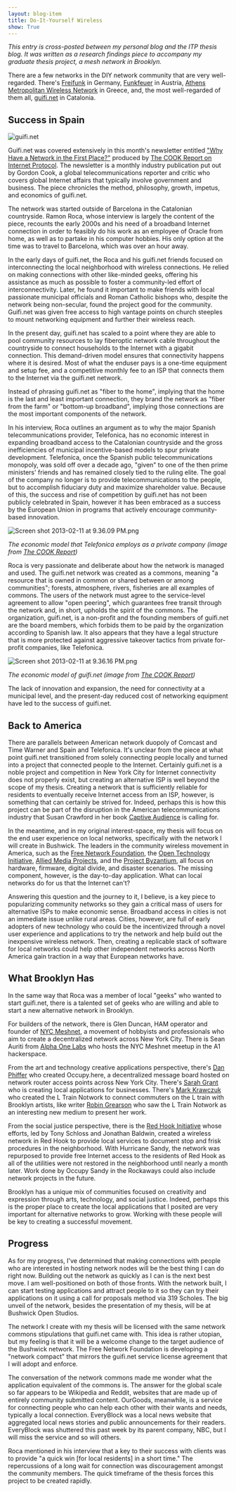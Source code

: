 ```yaml
---
layout: blog-item
title: Do-It-Yourself Wireless
show: True
---
```


<i>This entry is cross-posted between my personal blog and the ITP thesis blog. It was written as a research findings piece to accompany my graduate thesis project, a mesh network in Brooklyn.</i>

There are a few networks in the DIY network community that are very well-regarded. There's [Freifunk](http://wiki.freifunk.net/Kategorie:English) in Germany, [Funkfeuer](http://www.funkfeuer.at/) in Austria, [Athens Metropolitan Wireless Network](http://www.awmn.net/content.php) in Greece, and, the most well-regarded of them all, [guifi.net](http://guifi.net) in Catalonia.

Success in Spain
----------------

![guifi.net](http://elxguifinet.lacucalbina.org/wp-content/uploads/2011/09/guifi_net.png)

Guifi.net was covered extensively in this month's newsletter entitled ["Why Have a Network in the First Place?"](http://cookreport.com/index.php?option=com_content&view=article&id=273:mar-apr-2013&catid=38:current-issues&Itemid=73) produced by [The COOK Report on Internet Protocol](http://cookreport.com/). The newsletter is a monthly industry publication put out by Gordon Cook, a global telecommunications reporter and critic who covers global Internet affairs that typically involve government and business. The piece chronicles the method, philosophy, growth, impetus, and economics of guifi.net.

The network was started outside of Barcelona in the Catalonian countryside. Ramon Roca, whose interview is largely the content of the piece, recounts the early 2000s and his need of a broadband Internet connection in order to feasibly do his work as an employee of Oracle from home, as well as to partake in his computer hobbies. His only option at the time was to travel to Barcelona, which was over an hour away.

In the early days of guifi.net, the Roca and his guifi.net friends focused on interconnecting the local neighborhood with wireless connections. He relied on making connections with other like-minded geeks, offering his assistance as much as possible to foster a community-led effort of interconnectivity. Later, he found it important to make friends with local passionate municipal officials and Roman Catholic bishops who, despite the network being non-secular, found the project good for the community. Guifi.net was given free access to high vantage points on church steeples to mount networking equipment and further their wireless reach.

In the present day, guifi.net has scaled to a point where they are able to pool community resources to lay fiberoptic network cable throughout the countryside to connect households to the Internet with a gigabit connection. This demand-driven model ensures that connectivity happens where it is desired. Most of what the enduser pays is a one-time equipment and setup fee, and a competitive monthly fee to an ISP that connects them to the Internet via the guifi.net network.

Instead of phrasing guifi.net as "fiber to the home", implying that the home is the last and least important connection, they brand the network as "fiber from the farm" or "bottom-up broadband", implying those connections are the most important components of the network.

In his interview, Roca outlines an argument as to why the major Spanish telecommunications provider, Telefonica, has no economic interest in expanding broadband access to the Catalonian countryside and the gross inefficiencies of municipal incentive-based models to spur private development. Telefonica, once the Spanish public telecommunications monopoly, was sold off over a decade ago, "given" to one of the then prime ministers' friends and has remained closely tied to the ruling elite. The goal of the company no longer is to provide telecommunications to the people, but to accomplish fiduciary duty and maximize shareholder value. Because of this, the success and rise of competition by guifi.net has not been publicly celebrated in Spain, however it has been embraced as a success by the European Union in programs that actively encourage community-based innovation.

![Screen shot 2013-02-11 at 9.36.09 PM.png](http://itp-thesis.s3.amazonaws.com/sm4266-1360653074642/-screen-shot-2013-02-11-at-9.36.09-p-m.png)

<i>The economic model that Telefonica employs as a private company (image from [The COOK Report](http://cookreport.com/))</i>

Roca is very passionate and deliberate about how the network is managed and used. The guifi.net network was created as a commons, meaning "a resource that is owned in common or shared between or among communities"; forests, atmosphere, rivers, fisheries are all examples of commons. The users of the network must agree to the service-level agreement to allow "open peering", which guarantees free transit through the network and, in short, upholds the spirit of the commons. The organization, guifi.net, is a non-profit and the founding members of guifi.net are the board members, which forbids them to be paid by the organization according to Spanish law. It also appears that they have a legal structure that is more protected against aggressive takeover tactics from private for-profit companies, like Telefonica.

![Screen shot 2013-02-11 at 9.36.16 PM.png](http://itp-thesis.s3.amazonaws.com/sm4266-1360653123690/-screen-shot-2013-02-11-at-9.36.16-p-m.png)

<i>The economic model of guifi.net (image from [The COOK Report](http://cookreport.com/))</i>

The lack of innovation and expansion, the need for connectivity at a municipal level, and the present-day reduced cost of networking equipment have led to the success of guifi.net.

Back to America
---------------

There are parallels between American network duopoly of Comcast and Time Warner and Spain and Telefonica. It's unclear from the piece at what point guifi.net transitioned from solely connecting people locally and turned into a project that connected people to the Internet. Certainly guifi.net is a noble project and competition in New York City for Internet connectivity does not properly exist, but creating an alternative ISP is well beyond the scope of my thesis. Creating a network that is sufficiently reliable for residents to eventually receive Internet access from an ISP, however, is something that can certainly be strived for. Indeed, perhaps this is how this project can be part of the disruption in the American telecommunications industry that Susan Crawford in her book [Captive Audience](http://www.amazon.com/Captive-Audience-Telecom-Industry-Monopoly/dp/0300153139) is calling for.

In the meantime, and in my original interest-space, my thesis will focus on the end user experience on local networks, specifically with the network I will create in Bushwick. The leaders in the community wireless movement in America, such as the [Free Network Foundation](http://thefnf.org/), the [Open Technology Initiative](http://oti.newamerica.net/), [Allied Media Projects](http://alliedmedia.org/), and the [Project Byzantium](http://project-byzantium.org/), all focus on hardware, firmware, digital divide, and disaster scenarios. The missing component, however, is the day-to-day application. What can local networks do for us that the Internet can't?

Answering this question and the journey to it, I believe, is a key piece to popularizing community networks so they gain a critical mass of users for alternative ISPs to make economic sense. Broadband access in cities is not an immediate issue unlike rural areas. Cities, however, are full of early adopters of new technology who could be the incentivized through a novel user experience and applications to try the network and help build out the inexpensive wireless network. Then, creating a replicable stack of software for local networks could help other independent networks across North America gain traction in a way that European networks have.

What Brooklyn Has
-----------------

In the same way that Roca was a member of local "geeks" who wanted to start guifi.net, there is a talented set of geeks who are willing and able to start a new alternative network in Brooklyn.

For builders of the network, there is Glen Duncan, HAM operator and founder of [NYC Meshnet](https://wiki.projectmeshnet.org/New_York_City_Meshnet), a movement of hobbyists and professionals who aim to create a decentralized network across New York City. There is Sean Auriti from [Alpha One Labs](http://www.alphaonelabs.com/) who hosts the NYC Meshnet meetup in the A1 hackerspace.

From the art and technology creative applications perspective, there's [Dan Phiffer](http://phiffer.org/) who created Occupy.here, a decentralized message board hosted on network router access points across New York City. There's [Sarah Grant](http://www.chootka.com/) who is creating local applications for businesses. There's [Mark Krawczuk](http://www.krawczukindustries.com/) who created the L Train Notwork to connect commuters on the L train with Brooklyn artists, like writer [Robin Grearson](http://robingrearson.com/) who saw the L Train Notwork as an interesting new medium to present her work.

From the social justice perspective, there is the [Red Hook Initiative](http://rhicenter.org/) whose efforts, led by Tony Schloss and Jonathan Baldwin, created a wireless network in Red Hook to provide local services to document stop and frisk procedures in the neighborhood. With Hurricane Sandy, the network was repurposed to provide free Internet access to the residents of Red Hook as all of the utilities were not restored in the neighborhood until nearly a month later. Work done by Occupy Sandy in the Rockaways could also include network projects in the future.

Brooklyn has a unique mix of communities focused on creativity and expression through arts, technology, and social justice. Indeed, perhaps this is the proper place to create the local applications that I posited are very important for alternative networks to grow. Working with these people will be key to creating a successful movement.

Progress
--------

As for my progress, I've determined that making connections with people who are interested in hosting network nodes will be the best thing I can do right now. Building out the network as quickly as I can is the next best move. I am well-positioned on both of those fronts. With the network built, I can start testing applications and attract people to it so they can try their applications on it using a call for proposals method via 319 Scholes. The big unveil of the network, besides the presentation of my thesis, will be at Bushwick Open Studios.

The network I create with my thesis will be licensed with the same network commons stipulations that guifi.net came with. This idea is rather utopian, but my feeling is that it will be a welcome change to the target audience of the Bushwick network. The Free Network Foundation is developing a "network compact" that mirrors the guifi.net service license agreement that I will adopt and enforce.

The conversation of the network commons made me wonder what the application equivalent of the commons is. The answer for the global scale so far appears to be Wikipedia and Reddit, websites that are made up of entirely community submitted content. OurGoods, meanwhile, is a service for connecting people who can help each other with their wants and needs, typically a local connection. EveryBlock was a local news website that aggregated local news stories and public announcements for their readers. EveryBlock was shuttered this past week by its parent company, NBC, but I will miss the service and so will others.

Roca mentioned in his interview that a key to their success with clients was to provide "a quick win [for local residents] in a short time." The repercussions of a long wait for connection was discouragement amongst the community members. The quick timeframe of the thesis forces this project to be created rapidly.
